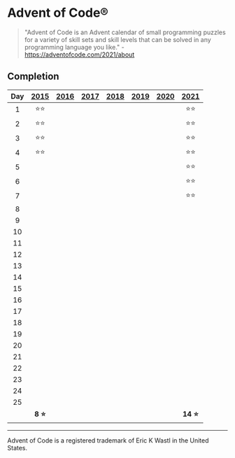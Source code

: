 # Advent of Code®

> "Advent of Code is an Advent calendar of small programming puzzles for a variety of skill sets and skill levels that
> can be solved in any programming language you like." - https://adventofcode.com/2021/about

## Completion

| Day |    [2015]    | [2016] | [2017] | [2018] | [2019] | [2020] |    [2021]     |
|:---:|:------------:|:------:|:------:|:------:|:------:|:------:|:-------------:|
|  1  | :star::star: |        |        |        |        |        | :star::star:  |
|  2  | :star::star: |        |        |        |        |        | :star::star:  |
|  3  | :star::star: |        |        |        |        |        | :star::star:  |
|  4  | :star::star: |        |        |        |        |        | :star::star:  |
|  5  |              |        |        |        |        |        | :star::star:  |
|  6  |              |        |        |        |        |        | :star::star:  |
|  7  |              |        |        |        |        |        | :star::star:  |
|  8  |              |        |        |        |        |        |               |
|  9  |              |        |        |        |        |        |               |
| 10  |              |        |        |        |        |        |               |
| 11  |              |        |        |        |        |        |               |
| 12  |              |        |        |        |        |        |               |
| 13  |              |        |        |        |        |        |               |
| 14  |              |        |        |        |        |        |               |
| 15  |              |        |        |        |        |        |               |
| 16  |              |        |        |        |        |        |               |
| 17  |              |        |        |        |        |        |               |
| 18  |              |        |        |        |        |        |               |
| 19  |              |        |        |        |        |        |               |
| 20  |              |        |        |        |        |        |               |
| 21  |              |        |        |        |        |        |               |
| 22  |              |        |        |        |        |        |               |
| 23  |              |        |        |        |        |        |               |
| 24  |              |        |        |        |        |        |               |
| 25  |              |        |        |        |        |        |               |
|     | **8 :star:** |        |        |        |        |        | **14 :star:** |

---

Advent of Code is a registered trademark of Eric K Wastl in the United States.

[2015]: https://adventofcode.com/2015

[2016]: https://adventofcode.com/2016

[2017]: https://adventofcode.com/2017

[2018]: https://adventofcode.com/2018

[2019]: https://adventofcode.com/2019

[2020]: https://adventofcode.com/2020

[2021]: https://adventofcode.com/2021
